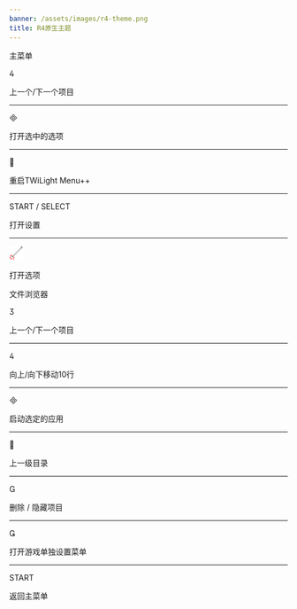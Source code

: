 ```yaml
---
banner: /assets/images/r4-theme.png
title: R4原生主题
---
```


<div id="main-menu" class="section-title">主菜单</div>
<div class="section-body">
    <div class="button-action-group">
        <p class="button-action button">&#xE07E;</p>
        <p class="button-action-text">上一个/下一个项目</p>
    </div>
    <hr>
    <div class="button-action-group">
        <p class="button-action button">&#xE000;</p>
        <p class="button-action-text">打开选中的选项</p>
    </div>
    <hr>
    <div class="button-action-group">
        <p class="button-action button">&#xE001;</p>
        <p class="button-action-text">重启TWiLight Menu++</p>
    </div>
    <hr>
    <div class="button-action-group">
        <p class="button-action">START / SELECT</p>
        <p class="button-action-text">打开设置</p>
    </div>
    <hr>
    <div class="button-action-group">
        <p class="button-action"><img src="/assets/images/tap.png"></p>
        <p class="button-action-text">打开选项</p>
    </div>
</div>

<div id="file-browser" class="section-title">文件浏览器</div>
<div class="section-body">
    <div class="button-action-group">
        <p class="button-action button">&#xE07D;</p>
        <p class="button-action-text">上一个/下一个项目</p>
    </div>
    <hr>
    <div class="button-action-group">
        <p class="button-action button">&#xE07E;</p>
        <p class="button-action-text">向上/向下移动10行</p>
    </div>
    <hr>
    <div class="button-action-group">
        <p class="button-action button">&#xE000;</p>
        <p class="button-action-text">启动选定的应用</p>
    </div>
    <hr>
    <div class="button-action-group">
        <p class="button-action button">&#xE001;</p>
        <p class="button-action-text">上一级目录</p>
    </div>
    <hr>
    <div class="button-action-group">
        <p class="button-action button">&#xE002;</p>
        <p class="button-action-text">删除 / 隐藏项目</p>
    </div>
    <hr>
    <div class="button-action-group">
        <p class="button-action button">&#xE003;</p>
        <p class="button-action-text">打开游戏单独设置菜单</p>
    </div>
    <hr>
    <div class="button-action-group">
        <p class="button-action">START</p>
        <p class="button-action-text">返回主菜单</p>
    </div>
</div>
